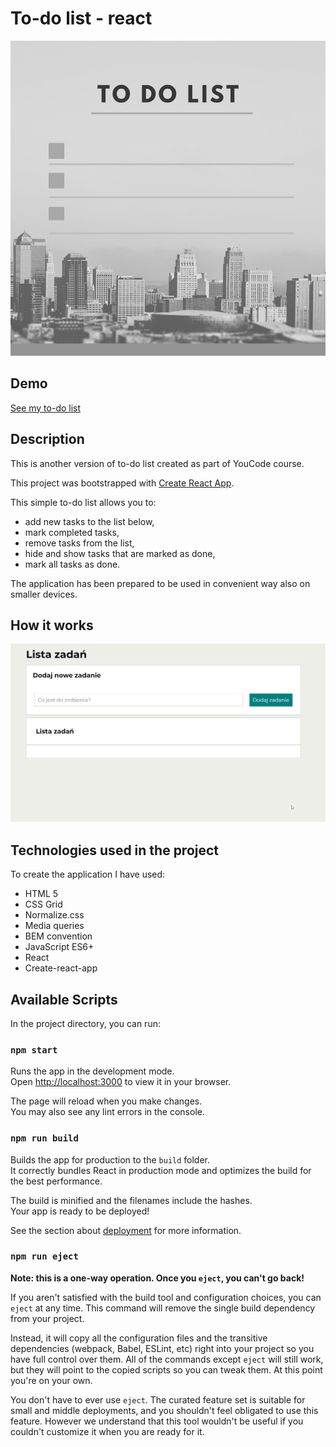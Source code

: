 # To-do list - react
![To-do list](public/To-do-list2.png) 
## Demo
[See my to-do list](https://justynaboesche.github.io/To-do-list-react/)
## Description
This is another version of to-do list created as part of YouCode course.

This project was bootstrapped with [Create React App](https://github.com/facebook/create-react-app).

This simple to-do list allows you to:
- add new tasks to the list below,
- mark completed tasks,
- remove tasks from the list,
- hide and show tasks that are marked as done,
- mark all tasks as done. 

The application has been prepared to be used in convenient way also on smaller devices.
## How it works

![To-do list GIF](https://raw.githubusercontent.com/justynaboesche/To-do-list-react/main/public/to-do-list2.gif)

## Technologies used in the project
To create the application I have used:
- HTML 5
- CSS Grid
- Normalize.css
- Media queries
- BEM convention
- JavaScript ES6+
- React
- Create-react-app

## Available Scripts

In the project directory, you can run:

### `npm start`

Runs the app in the development mode.\
Open [http://localhost:3000](http://localhost:3000) to view it in your browser.

The page will reload when you make changes.\
You may also see any lint errors in the console.



### `npm run build`

Builds the app for production to the `build` folder.\
It correctly bundles React in production mode and optimizes the build for the best performance.

The build is minified and the filenames include the hashes.\
Your app is ready to be deployed!

See the section about [deployment](https://facebook.github.io/create-react-app/docs/deployment) for more information.

### `npm run eject`

**Note: this is a one-way operation. Once you `eject`, you can't go back!**

If you aren't satisfied with the build tool and configuration choices, you can `eject` at any time. This command will remove the single build dependency from your project.

Instead, it will copy all the configuration files and the transitive dependencies (webpack, Babel, ESLint, etc) right into your project so you have full control over them. All of the commands except `eject` will still work, but they will point to the copied scripts so you can tweak them. At this point you're on your own.

You don't have to ever use `eject`. The curated feature set is suitable for small and middle deployments, and you shouldn't feel obligated to use this feature. However we understand that this tool wouldn't be useful if you couldn't customize it when you are ready for it.

